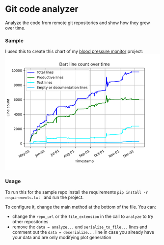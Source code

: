 # Git code analyzer

Analyze the code from remote git repositories and show how they grew over time.

### Sample 
I used this to create this chart of my [blood pressure monitor](https://github.com/NobodyForNothing/blood-pressure-monitor-fl/) project:
![lines of bp-monitor project](sample_chart.png)

### Usage
To run this for the sample repo install the requirements `pip install -r requirements.txt ` and run the project.

To configure it, change the main method at the bottom of the file. You can:
- change the `repo_url` or the `file_extension` in the call to `analyze` to try other repositories
- remove the `data = analyze...` and `serialize_to_file...` lines and comment out the `data = deserialize...` line in case you already have your data and are only modifying plot generation
